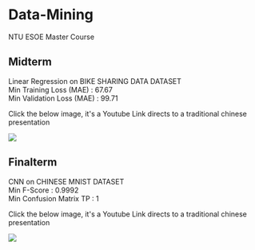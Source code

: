 # Data-Mining
NTU ESOE Master Course

## Midterm
Linear Regression on BIKE SHARING DATA DATASET      
Min Training Loss (MAE) : 67.67            
Min Validation Loss (MAE) : 99.71            
                 
                 
Click the below image, it's a Youtube Link directs to a traditional chinese presentation              
              
[![](https://github.com/tailer954/Data-Mining/blob/main/Midterm-Report/Midterm%20Img.png)](https://www.youtube.com/watch?v=F5_xq-htsdk)        

## Finalterm
CNN on CHINESE MNIST DATASET      
Min F-Score : 0.9992            
Min Confusion Matrix TP : 1  
                 
                 
Click the below image, it's a Youtube Link directs to a traditional chinese presentation             
               
[![](https://github.com/tailer954/Data-Mining/blob/main/Final-Report/Final%20Img.png)](https://www.youtube.com/watch?v=OibadYiMk3A) 
